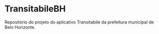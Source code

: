 # TransitabileBH

Repositório do projeto do aplicativo Transitabile da prefeitura municipal de Belo Horizonte.